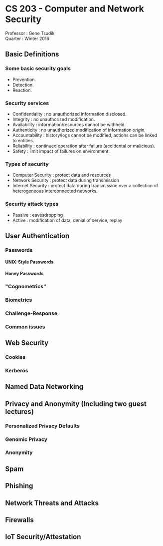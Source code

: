 # CS 203 - Computer and Network Security
Professor : Gene Tsudik  
Quarter   : Winter 2016  

## Basic Definitions

### Some basic security goals
* Prevention.
* Detection.
* Reaction.

### Security services
* Confidentiality : no unauthorized information disclosed.
* Integrity : no unauthorized modification.
* Availability : information/resources cannot be withheld.
* Authenticity : no unauthorized modification of information *origin.*
* Accountability : history/logs cannot be modified, actions can be linked to
  entities.
* Reliability : continued operation after failure (accidental or malicious).
* Safety : limit impact of failures on environment.

### Types of security
* Computer Security : protect data and resources
* Network Security : protect data during transmission
* Internet Security : protect data during transmission over a collection of 
  heterogeneous interconnected networks.

### Security attack types
* Passive : eavesdropping
* Active  : modification of data, denial of service, replay 

## User Authentication
### Passwords
#### UNIX-Style Passwords
#### Honey Passwords
### "Cognometrics"
### Biometrics
### Challenge-Response
### Common issues

## Web Security
### Cookies
### Kerberos

## Named Data Networking

## Privacy and Anonymity (Including two guest lectures)
### Personalized Privacy Defaults
### Genomic Privacy
### Anonymity

## Spam

## Phishing

## Network Threats and Attacks

## Firewalls

## IoT Security/Attestation

